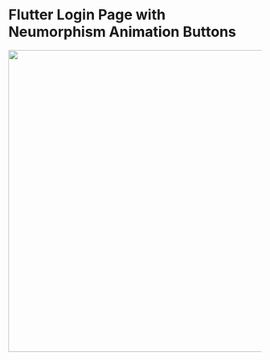 # Flutter Login Page with Neumorphism Animation Buttons



<img src="https://github.com/pratyush-kiran/flutter_loginPage_neumorphismAnimation/assets/65016876/cea4abc0-e674-4c5c-acf9-6826af74192b" style=" height:600px "  >
